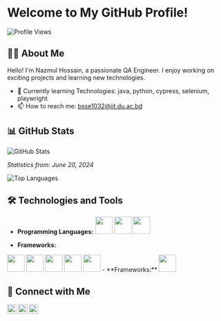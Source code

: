 # Welcome to My GitHub Profile!

![Profile Views](https://komarev.com/ghpvc/?username=YourUsername&color=blue)

## 👨‍💻 About Me

Hello! I'm Nazmul Hossain, a passionate QA Engineer. I enjoy working on exciting projects and learning new technologies.

- 🌱 Currently learning Technologies: java, python, cypress, selenium, playwright
- 📫 How to reach me: bsse1032@iit.du.ac.bd

## 📊 GitHub Stats

![GitHub Stats](https://github-readme-stats.vercel.app/api?username=Nazmul1932&show_icons=true&theme=radical)

_Statistics from: June 20, 2024_

![Top Languages](https://github-readme-stats.vercel.app/api/top-langs/?username=Nazmul1932&layout=compact&theme=radical)

## 🛠️ Technologies and Tools

- **Programming Languages:**
  <img src="https://img.shields.io/badge/-Java-black?style=flat-square&logo=java" height="40"/>
  <img src="https://img.shields.io/badge/-Python-black?style=flat-square&logo=python" height="40"/>
   <img src="https://img.shields.io/badge/-JavaScript-black?style=flat-square&logo=javascript" height="40"/>

  
- **Frameworks:**
 <img src="https://img.shields.io/badge/-Selenium-black?style=flat-square&logo=selenium" height="40"/>
  <img src="https://img.shields.io/badge/-Angular-black?style=flat-square&logo=angular" height="40"/>
  <img src="https://img.shields.io/badge/-Cypress-black?style=flat-square&logo=cypress" height="40"/>
  <img src="https://img.shields.io/badge/-Playwright-black?style=flat-square&logo=playwright" height="40"/>
  <img src="https://img.shields.io/badge/-Appium-black?style=flat-square&logo=appium" height="40"/>
- **Frameworks:**
  <img src="https://img.shields.io/badge/-Git-black?style=flat-square&logo=git" height="40"/>

## 🔗 Connect with Me

[<img align="left" alt="LinkedIn" width="22px" src="https://cdn.jsdelivr.net/npm/simple-icons@v3/icons/linkedin.svg" />][linkedin]
[<img align="left" alt="Twitter" width="22px" src="https://cdn.jsdelivr.net/npm/simple-icons@v3/icons/twitter.svg" />][twitter]
[<img align="left" alt="GitHub" width="22px" src="https://cdn.jsdelivr.net/npm/simple-icons@v3/icons/github.svg" />][github]

[linkedin]: https://linkedin.com/in/[(https://www.linkedin.com/in/nazmul-hossain-6a00a7209/)]
[twitter]: https://twitter.com/[YourTwitter](https://x.com/nazmulh_32)
[github]: https://github.com/Nazmul1932

